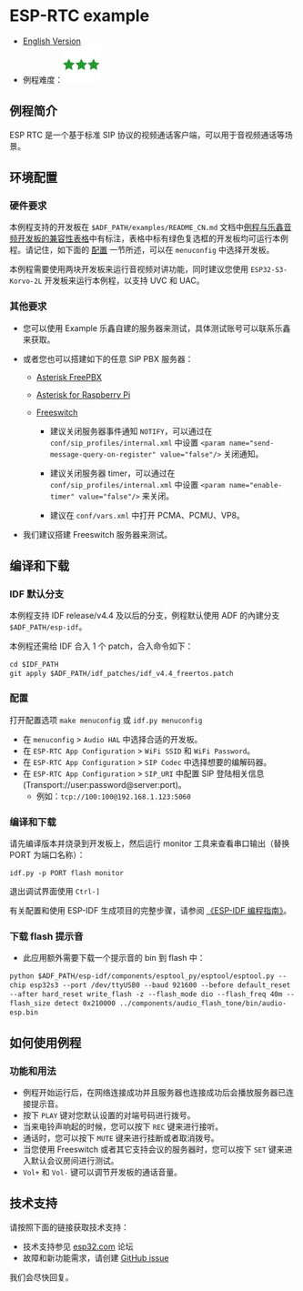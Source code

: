 # ESP-RTC example

- [English Version](./README.md)
- 例程难度：![alt text](../../../docs/_static/level_complex.png "高级")

## 例程简介

ESP RTC 是一个基于标准 SIP 协议的视频通话客户端，可以用于音视频通话等场景。

## 环境配置

### 硬件要求

本例程支持的开发板在 `$ADF_PATH/examples/README_CN.md` 文档中[例程与乐鑫音频开发板的兼容性表格](../../README_CN.md#例程与乐鑫音频开发板的兼容性)中有标注，表格中标有绿色复选框的开发板均可运行本例程。请记住，如下面的 [配置](#配置) 一节所述，可以在 `menuconfig` 中选择开发板。

本例程需要使用两块开发板来运行音视频对讲功能，同时建议您使用 `ESP32-S3-Korvo-2L` 开发板来运行本例程，以支持 UVC 和 UAC。

### 其他要求

- 您可以使用 Example 乐鑫自建的服务器来测试，具体测试账号可以联系乐鑫来获取。

- 或者您也可以搭建如下的任意 SIP PBX 服务器：

  - [Asterisk FreePBX](https://www.freepbx.org/downloads/)

  - [Asterisk for Raspberry Pi](http://www.raspberry-asterisk.org/)

  - [Freeswitch](https://freeswitch.org/confluence/display/FREESWITCH/Installation)
      - 建议关闭服务器事件通知 `NOTIFY`，可以通过在 `conf/sip_profiles/internal.xml` 中设置 `<param name="send-message-query-on-register" value="false"/>` 关闭通知。

      - 建议关闭服务器 timer，可以通过在 `conf/sip_profiles/internal.xml` 中设置 `<param name="enable-timer" value="false"/>` 来关闭。

      - 建议在 `conf/vars.xml` 中打开 PCMA、PCMU、VP8。

- 我们建议搭建 Freeswitch 服务器来测试。

## 编译和下载

### IDF 默认分支

本例程支持 IDF release/v4.4 及以后的分支，例程默认使用 ADF 的內建分支 `$ADF_PATH/esp-idf`。

本例程还需给 IDF 合入 1 个 patch，合入命令如下：

```
cd $IDF_PATH
git apply $ADF_PATH/idf_patches/idf_v4.4_freertos.patch
```

### 配置

打开配置选项 `make menuconfig` 或 `idf.py menuconfig`

- 在 `menuconfig` > `Audio HAL` 中选择合适的开发板。
- 在 `ESP-RTC App Configuration` > `WiFi SSID` 和 `WiFi Password`。
- 在 `ESP-RTC App Configuration` > `SIP Codec` 中选择想要的编解码器。
- 在 `ESP-RTC App Configuration` > `SIP_URI` 中配置 SIP 登陆相关信息 (Transport://user:password@server:port)。
  - 例如：`tcp://100:100@192.168.1.123:5060`

### 编译和下载

请先编译版本并烧录到开发板上，然后运行 monitor 工具来查看串口输出（替换 PORT 为端口名称）：

```
idf.py -p PORT flash monitor
```

退出调试界面使用 ``Ctrl-]``

有关配置和使用 ESP-IDF 生成项目的完整步骤，请参阅 [《ESP-IDF 编程指南》](https://docs.espressif.com/projects/esp-idf/zh_CN/release-v4.4/get-started/index.html)。

### 下载 flash 提示音

- 此应用额外需要下载一个提示音的 bin 到 flash 中：

```
python $ADF_PATH/esp-idf/components/esptool_py/esptool/esptool.py --chip esp32s3 --port /dev/ttyUSB0 --baud 921600 --before default_reset --after hard_reset write_flash -z --flash_mode dio --flash_freq 40m --flash_size detect 0x210000 ../components/audio_flash_tone/bin/audio-esp.bin
```

## 如何使用例程

### 功能和用法

- 例程开始运行后，在网络连接成功并且服务器也连接成功后会播放服务器已连接提示音。
- 按下 `PLAY` 键对您默认设置的对端号码进行拨号。
- 当来电铃声响起的时候，您可以按下 `REC` 键来进行接听。
- 通话时，您可以按下 `MUTE` 键来进行挂断或者取消拨号。
- 当您使用 Freeswitch 或者其它支持会议的服务器时，您可以按下 `SET` 键来进入默认会议房间进行测试。
- `Vol+` 和 `Vol-` 键可以调节开发板的通话音量。

## 技术支持
请按照下面的链接获取技术支持：

- 技术支持参见 [esp32.com](https://esp32.com/viewforum.php?f=20) 论坛
- 故障和新功能需求，请创建 [GitHub issue](https://github.com/espressif/esp-adf/issues)

我们会尽快回复。
